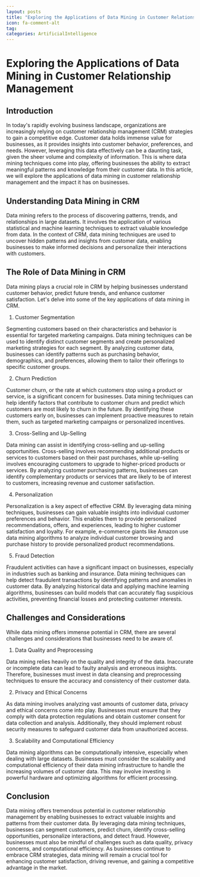 ```yaml
---
layout: posts
title: "Exploring the Applications of Data Mining in Customer Relationship Management"
icon: fa-comment-alt
tag:      
categories: ArtificialIntelligence
---
```



# Exploring the Applications of Data Mining in Customer Relationship Management

## Introduction

In today's rapidly evolving business landscape, organizations are increasingly relying on customer relationship management (CRM) strategies to gain a competitive edge. Customer data holds immense value for businesses, as it provides insights into customer behavior, preferences, and needs. However, leveraging this data effectively can be a daunting task, given the sheer volume and complexity of information. This is where data mining techniques come into play, offering businesses the ability to extract meaningful patterns and knowledge from their customer data. In this article, we will explore the applications of data mining in customer relationship management and the impact it has on businesses.

## Understanding Data Mining in CRM

Data mining refers to the process of discovering patterns, trends, and relationships in large datasets. It involves the application of various statistical and machine learning techniques to extract valuable knowledge from data. In the context of CRM, data mining techniques are used to uncover hidden patterns and insights from customer data, enabling businesses to make informed decisions and personalize their interactions with customers.

## The Role of Data Mining in CRM

Data mining plays a crucial role in CRM by helping businesses understand customer behavior, predict future trends, and enhance customer satisfaction. Let's delve into some of the key applications of data mining in CRM.

1. Customer Segmentation

Segmenting customers based on their characteristics and behavior is essential for targeted marketing campaigns. Data mining techniques can be used to identify distinct customer segments and create personalized marketing strategies for each segment. By analyzing customer data, businesses can identify patterns such as purchasing behavior, demographics, and preferences, allowing them to tailor their offerings to specific customer groups.

2. Churn Prediction

Customer churn, or the rate at which customers stop using a product or service, is a significant concern for businesses. Data mining techniques can help identify factors that contribute to customer churn and predict which customers are most likely to churn in the future. By identifying these customers early on, businesses can implement proactive measures to retain them, such as targeted marketing campaigns or personalized incentives.

3. Cross-Selling and Up-Selling

Data mining can assist in identifying cross-selling and up-selling opportunities. Cross-selling involves recommending additional products or services to customers based on their past purchases, while up-selling involves encouraging customers to upgrade to higher-priced products or services. By analyzing customer purchasing patterns, businesses can identify complementary products or services that are likely to be of interest to customers, increasing revenue and customer satisfaction.

4. Personalization

Personalization is a key aspect of effective CRM. By leveraging data mining techniques, businesses can gain valuable insights into individual customer preferences and behavior. This enables them to provide personalized recommendations, offers, and experiences, leading to higher customer satisfaction and loyalty. For example, e-commerce giants like Amazon use data mining algorithms to analyze individual customer browsing and purchase history to provide personalized product recommendations.

5. Fraud Detection

Fraudulent activities can have a significant impact on businesses, especially in industries such as banking and insurance. Data mining techniques can help detect fraudulent transactions by identifying patterns and anomalies in customer data. By analyzing historical data and applying machine learning algorithms, businesses can build models that can accurately flag suspicious activities, preventing financial losses and protecting customer interests.

## Challenges and Considerations

While data mining offers immense potential in CRM, there are several challenges and considerations that businesses need to be aware of.

1. Data Quality and Preprocessing

Data mining relies heavily on the quality and integrity of the data. Inaccurate or incomplete data can lead to faulty analysis and erroneous insights. Therefore, businesses must invest in data cleansing and preprocessing techniques to ensure the accuracy and consistency of their customer data.

2. Privacy and Ethical Concerns

As data mining involves analyzing vast amounts of customer data, privacy and ethical concerns come into play. Businesses must ensure that they comply with data protection regulations and obtain customer consent for data collection and analysis. Additionally, they should implement robust security measures to safeguard customer data from unauthorized access.

3. Scalability and Computational Efficiency

Data mining algorithms can be computationally intensive, especially when dealing with large datasets. Businesses must consider the scalability and computational efficiency of their data mining infrastructure to handle the increasing volumes of customer data. This may involve investing in powerful hardware and optimizing algorithms for efficient processing.

## Conclusion

Data mining offers tremendous potential in customer relationship management by enabling businesses to extract valuable insights and patterns from their customer data. By leveraging data mining techniques, businesses can segment customers, predict churn, identify cross-selling opportunities, personalize interactions, and detect fraud. However, businesses must also be mindful of challenges such as data quality, privacy concerns, and computational efficiency. As businesses continue to embrace CRM strategies, data mining will remain a crucial tool for enhancing customer satisfaction, driving revenue, and gaining a competitive advantage in the market.